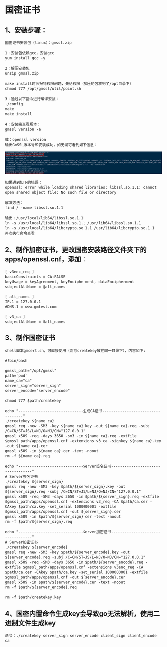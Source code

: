 # 国密证书

## 1、安装步骤：

    国密证书安装包（linux）：gmssl.zip

    1：安装包依赖gcc，安装gcc
    yum install gcc -y

    2：解压安装包
    unzip gmssl.zip

    make install时会报错权限问题，先给权限（解压的包放到了/opt目录下）
    chmod 777 /opt/gmssl/util/point.sh

    3：通过以下指令进行编译安装：
    ./config
    make
    make install

    4：安装完查看版本：
    gmssl version -a

    或：openssl version
    输出GmSSL版本号即安装成功，如无误可看到如下信息：

![img.png](image/img.png)

    如果遇到如下的错误：
    openssl: error while loading shared libraries: libssl.so.1.1: cannot open shared object file: No such file or directory
    
    解决方法：
    find / -name libssl.so.1.1

    输出：/usr/local/lib64/libssl.so.1.1
    ln -s /usr/local/lib64/libssl.so.1.1 /usr/lib64/libssl.so.1.1
    ln -s /usr/local/lib64/libcrypto.so.1.1 /usr/lib64/libcrypto.so.1.1
    再次执行命令查看

## 2、制作加密证书，更改国密安装路径文件夹下的apps/openssl.cnf，添加：

    [ v3enc_req ]
    basicConstraints = CA:FALSE
    keyUsage = keyAgreement, keyEncipherment, dataEncipherment
    subjectAltName = @alt_names
    
    [ alt_names ]
    IP.1 = 127.0.0.1
    #DNS.1 = www.gmtest.com
    
    [ v3_ca ]
    subjectAltName = @alt_names

## 3、制作国密证书

    shell脚本gmcert.sh，可直接使用（需与createkey放在同一目录下），内容如下:

    #!bin/bash
    
    gmssl_path="/opt/gmssl"
    path=`pwd`
    name_ca="ca"
    server_sign="server_sign"
    server_encode="server_encode"
    
    chmod 777 $path/createkey
    
    echo "-----------------------------生成CA证书----------------------------------"
    ./createkey ${name_ca}
    gmssl req -new -SM3 -key ${name_ca}.key -out ${name_ca}.req -subj /C=CN/ST=JS/L=NJ/O=NJ/CN="127.0.0.1"
    gmssl x509 -req -days 3650 -sm3 -in ${name_ca}.req -extfile $gmssl_path/apps/openssl.cnf -extensions v3_ca -signkey ${name_ca}.key -out ${name_ca}.cer
    gmssl x509 -in ${name_ca}.cer -text -noout  
    rm -f ${name_ca}.req

    echo "-----------------------------Server签名证书----------------------------------"
    # Server签名证书
    ./createkey ${server_sign}
    gmssl req -new -SM3 -key $path/${server_sign}.key -out ${server_sign}.req -subj /C=CN/ST=JS/L=NJ/O=NJ/CN="127.0.0.1"
    gmssl x509 -req -SM3 -days 3650 -in $path/${server_sign}.req -extfile $gmssl_path/apps/openssl.cnf -extensions v3_req -CA $path/ca.cer -CAkey $path/ca.key -set_serial 1000000001 -extfile $gmssl_path/apps/openssl.cnf -out ${server_sign}.cer
    gmssl x509 -in $path/${server_sign}.cer -text -noout
    rm -f $path/${server_sign}.req
    
    echo "-----------------------------Server加密证书----------------------------------"
    # Server加密证书
    ./createkey ${server_encode}
    gmssl req -new -SM3 -key $path/${server_encode}.key -out ${server_encode}.req -subj /C=CN/ST=JS/L=NJ/O=NJ/CN="127.0.0.1"
    gmssl x509 -req -SM3 -days 3650 -in $path/${server_encode}.req -extfile $gmssl_path/apps/openssl.cnf -extensions v3enc_req -CA $path/ca.cer -CAkey $path/ca.key -set_serial 1000000001 -extfile $gmssl_path/apps/openssl.cnf -out ${server_encode}.cer
    gmssl x509 -in $path/${server_encode}.cer -text -noout
    rm -f $path/${server_encode}.req
    
    rm -f $path/createkey.key

## 4、国密内置命令生成key会导致go无法解析，使用二进制文件生成key

    命令：./createkey server_sign server_encode client_sign client_encode ca 
